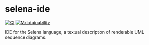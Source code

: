 # selena-ide

[![CI](https://github.com/meyfa/selena-ide/actions/workflows/main.yml/badge.svg)](https://github.com/meyfa/selena-ide/actions/workflows/main.yml)
[![Maintainability](https://api.codeclimate.com/v1/badges/eb7cc0eff58a410c9689/maintainability)](https://codeclimate.com/github/meyfa/selena-ide/maintainability)

IDE for the Selena language, a textual description of renderable UML sequence
diagrams.
